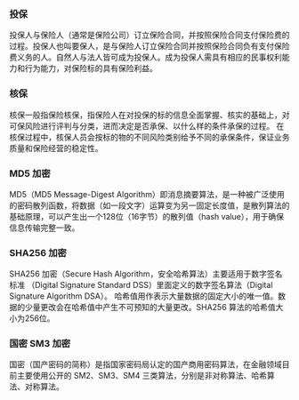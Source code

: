 ### 投保
投保人与保险人（通常是保险公司）订立保险合同，并按照保险合同支付保险费的过程。投保人也叫要保人，是与保险人订立保险合同并按照保险合同负有支付保险费义务的人。自然人与法人皆可成为投保人。成为投保人需具有相应的民事权利能力和行为能力，对保险标的具有保险利益。
### 核保
核保一般指保险核保，指保险人在对投保的标的信息全面掌握、核实的基础上，对可保风险进行评判与分类，进而决定是否承保、以什么样的条件承保的过程。
在核保过程中，核保人员会按标的物的不同风险类别给予不同的承保条件，保证业务质量和保险经营的稳定性。
### MD5 加密
MD5（MD5 Message-Digest Algorithm）即消息摘要算法，是一种被广泛使用的密码散列函数，将数据（如一段文字）运算变为另一固定长度值，是散列算法的基础原理，可以产生出一个128位（16字节）的散列值（hash value），用于确保信息传输完整一致。
### SHA256 加密
SHA256 加密（Secure Hash Algorithm，安全哈希算法）主要适用于数字签名标准 （Digital Signature Standard DSS）里面定义的数字签名算法（Digital Signature Algorithm DSA）。
哈希值用作表示大量数据的固定大小的唯一值。数据的少量更改会在哈希值中产生不可预知的大量更改。SHA256 算法的哈希值大小为256位。
### 国密 SM3 加密
国密（国产密码的简称）是指国家密码局认定的国产商用密码算法，在金融领域目前主要使用公开的 SM2、SM3、SM4 三类算法，分别是非对称算法、哈希算法、对称算法。

